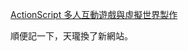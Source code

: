 [ActionScript 多人互動遊戲與虛擬世界製作](http://www.tenlong.com.tw/items/9862570342?item_id=49188)

順便記一下，天瓏換了新網站。

